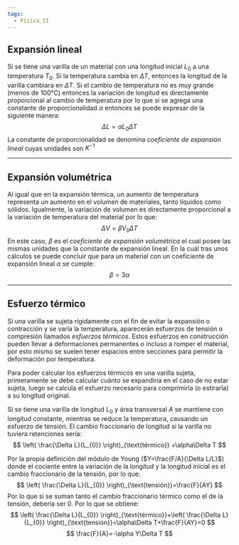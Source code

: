 ```yaml
---
tags:
  - Física_II
---
```

## Expansión lineal

Si se tiene una varilla de un material con una longitud inicial $L_{0}$ a una temperatura $T_{0}$. Si la temperatura cambia en $\Delta T$, entonces la longitud de la varilla cambiara en $\Delta T$.
Si el cambio de temperatura no es muy grande (menos de 100°C) entonces la variación de longitud es directamente proporcional al cambio de temperatura por lo que si se agrega una constante de proporcionalidad $\alpha$ entonces se puede expresar de la siguiente manera:
$$
\Delta L=\alpha L_{0}\Delta T
$$
La constante de proporcionalidad se denomina *coeficiente de expansión lineal* cuyas unidades son $K^{-1}$ 

---
## Expansión volumétrica

Al igual que en la expansión térmica, un aumento de temperatura representa un aumento en el volumen de materiales, tanto líquidos como sólidos. Igualmente, la variación de volumen es directamente proporcional a la variación de temperatura del material por lo que:
$$
\Delta V=\beta V_{0}\Delta T
$$
En este caso, $\beta$ es el *coeficiente de expansión volumétrica* el cual posee las mismas unidades que la constante de expansión lineal.
En la cuál tras unos cálculos se puede concluir que para un material con un coeficiente de expansión lineal $\alpha$ se cumple:
$$
\beta=3\alpha
$$

---
## Esfuerzo térmico

Si una varilla se sujeta rígidamente con el fin de evitar la expansión o contracción y se varía la temperatura, aparecerán esfuerzos de tensión o compresión llamados *esfuerzos térmicos*. 
Estos esfuerzos en construcción pueden llevar a deformaciones permanentes o incluso a romper el material, por esto mismo se suelen tener espacios entre secciones para permitir la deformación por temperatura.

Para poder calcular los esfuerzos térmicos en una varilla sujeta, primeramente se debe calcular cuánto se expandiría en el caso de no estar sujeta, luego se calcula el esfuerzo necesario para comprimirla (o estirarla) a su longitud original.

Si se tiene una varilla de longitud $L_{0}$ y área transversal $A$ se mantiene con longitud constante, mientras se reduce la temperatura, causando un esfuerzo de tensión. El cambio fraccionario de longitud si la varilla no tuviera retenciones sería: 
$$
\left( \frac{\Delta L}{L_{0}} \right)_{\text{térmico}} =\alpha\Delta T
$$

Por la propia definición del módulo de Young ($Y=\frac{F/A}{\Delta L/L}$) donde el cociente entre la variación de la longitud y la longitud inicial es el cambio fraccionario de la tensión, por lo que:
$$
\left( \frac{\Delta L}{L_{0}} \right)_{\text{tensión}}=\frac{F}{AY}
$$
Por lo que si se suman tanto el cambio fraccionario térmico como el de la tensión, debería ser 0. Por lo que se obtiene:
$$
\left( \frac{\Delta L}{L_{0}} \right)_{\text{térmico}}+\left( \frac{\Delta L}{L_{0}} \right)_{\text{tensión}}=\alpha\Delta T+\frac{F}{AY}=0
$$
$$
\frac{F}{A}=-\alpha Y\Delta T
$$

